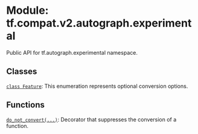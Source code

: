 <div itemscope itemtype="http://developers.google.com/ReferenceObject">
<meta itemprop="name" content="tf.compat.v2.autograph.experimental" />
<meta itemprop="path" content="Stable" />
</div>

# Module: tf.compat.v2.autograph.experimental

Public API for tf.autograph.experimental namespace.

<!-- Placeholder for "Used in" -->


## Classes

[`class Feature`](../../../../tf/autograph/experimental/Feature.md): This enumeration represents optional conversion options.

## Functions

[`do_not_convert(...)`](../../../../tf/autograph/experimental/do_not_convert.md): Decorator that suppresses the conversion of a function.

